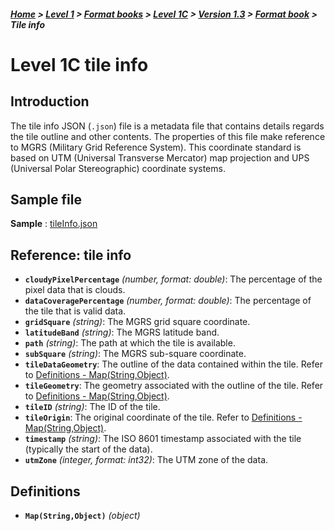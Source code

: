 ##### [Home](../../../../README.md) > [Level 1](../../../../Level%201/) > [Format books](../../../Format%20books/) > [Level 1C](../../Level%201C/) > [Version 1.3](../Version%201.3/) > [Format book](README.md) > Tile info

# Level 1C tile info

## Introduction

The tile info JSON (`.json`) file is a metadata file that contains details regards the tile outline and other contents. The properties of this file make reference to MGRS (Military Grid Reference System). This coordinate standard is based on UTM (Universal Transverse Mercator) map projection and UPS (Universal Polar Stereographic) coordinate systems.

## Sample file

**Sample** : [tileInfo.json](https://stfarearth3b2cstatic.blob.core.windows.net/product-samples/products/v1.3/L1C/LANDSAT-9_OLI_20220804T083603_20220804T083634_L1C_R1C1/tileInfo.json)

## Reference: tile info

- **`cloudyPixelPercentage`** *(number, format: double)*: The percentage of the pixel data that is clouds.
- **`dataCoveragePercentage`** *(number, format: double)*: The percentage of the tile that is valid data.
- **`gridSquare`** *(string)*: The MGRS grid square coordinate.
- **`latitudeBand`** *(string)*: The MGRS latitude band.
- **`path`** *(string)*: The path at which the tile is available.
- **`subSquare`** *(string)*: The MGRS sub-square coordinate.
- **`tileDataGeometry`**: The outline of the data contained within the tile. Refer to [Definitions - Map(String,Object)](#definitions).
- **`tileGeometry`**: The geometry associated with the outline of the tile. Refer to [Definitions - Map(String,Object)](#definitions).
- **`tileID`** *(string)*: The ID of the tile.
- **`tileOrigin`**: The original coordinate of the tile. Refer to [Definitions - Map(String,Object)](#definitions).
- **`timestamp`** *(string)*: The ISO 8601 timestamp associated with the tile (typically the start of the data).
- **`utmZone`** *(integer, format: int32)*: The UTM zone of the data.
## Definitions

- <a id="%24defs/Map%28String%2CObject%29"></a>**`Map(String,Object)`** *(object)*
